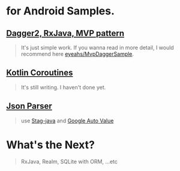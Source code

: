 # for Android Samples.

## [Dagger2, RxJava, MVP pattern](https://github.com/ZeroBrain/AndroidSamples/tree/master/dagger2)

> It's just simple work. If you wanna read in more detail, I would recommend here [eyeahs/MvpDaggerSample](https://github.com/eyeahs/MvpDaggerSample).

## [Kotlin Coroutines](https://github.com/ZeroBrain/AndroidSamples/tree/master/KotlinCoroutines)

> It's still writing. I haven't done yet.

## [Json Parser](https://github.com/ZeroBrain/AndroidSamples/tree/master/jsonparser)

> use [Stag-java](https://github.com/vimeo/stag-java) and [Google Auto Value](https://github.com/rharter/auto-value-gson)

# What's the Next?

> RxJava, Realm, SQLite with ORM, ...etc